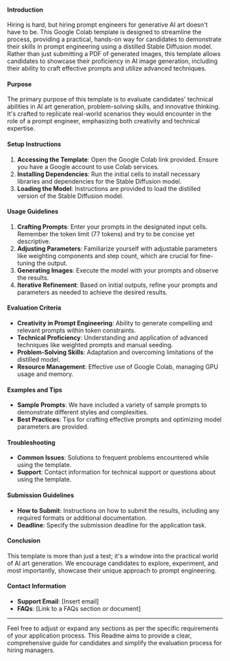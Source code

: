 #### Introduction
Hiring is hard, but hiring prompt engineers for generative AI art doesn't have to be. This Google Colab template is designed to streamline the process, providing a practical, hands-on way for candidates to demonstrate their skills in prompt engineering using a distilled Stable Diffusion model. Rather than just submitting a PDF of generated images, this template allows candidates to showcase their proficiency in AI image generation, including their ability to craft effective prompts and utilize advanced techniques.

#### Purpose
The primary purpose of this template is to evaluate candidates' technical abilities in AI art generation, problem-solving skills, and innovative thinking. It's crafted to replicate real-world scenarios they would encounter in the role of a prompt engineer, emphasizing both creativity and technical expertise.

#### Setup Instructions
1. **Accessing the Template**: Open the Google Colab link provided. Ensure you have a Google account to use Colab services.
2. **Installing Dependencies**: Run the initial cells to install necessary libraries and dependencies for the Stable Diffusion model.
3. **Loading the Model**: Instructions are provided to load the distilled version of the Stable Diffusion model. 

#### Usage Guidelines
1. **Crafting Prompts**: Enter your prompts in the designated input cells. Remember the token limit (77 tokens) and try to be concise yet descriptive.
2. **Adjusting Parameters**: Familiarize yourself with adjustable parameters like weighting components and step count, which are crucial for fine-tuning the output.
3. **Generating Images**: Execute the model with your prompts and observe the results. 
4. **Iterative Refinement**: Based on initial outputs, refine your prompts and parameters as needed to achieve the desired results.

#### Evaluation Criteria
- **Creativity in Prompt Engineering**: Ability to generate compelling and relevant prompts within token constraints.
- **Technical Proficiency**: Understanding and application of advanced techniques like weighted prompts and manual seeding.
- **Problem-Solving Skills**: Adaptation and overcoming limitations of the distilled model.
- **Resource Management**: Effective use of Google Colab, managing GPU usage and memory.

#### Examples and Tips
- **Sample Prompts**: We have included a variety of sample prompts to demonstrate different styles and complexities.
- **Best Practices**: Tips for crafting effective prompts and optimizing model parameters are provided.

#### Troubleshooting
- **Common Issues**: Solutions to frequent problems encountered while using the template.
- **Support**: Contact information for technical support or questions about using the template.

#### Submission Guidelines
- **How to Submit**: Instructions on how to submit the results, including any required formats or additional documentation.
- **Deadline**: Specify the submission deadline for the application task.

#### Conclusion
This template is more than just a test; it's a window into the practical world of AI art generation. We encourage candidates to explore, experiment, and most importantly, showcase their unique approach to prompt engineering.

#### Contact Information
- **Support Email**: [Insert email]
- **FAQs**: [Link to a FAQs section or document]

---

Feel free to adjust or expand any sections as per the specific requirements of your application process. This Readme aims to provide a clear, comprehensive guide for candidates and simplify the evaluation process for hiring managers.
